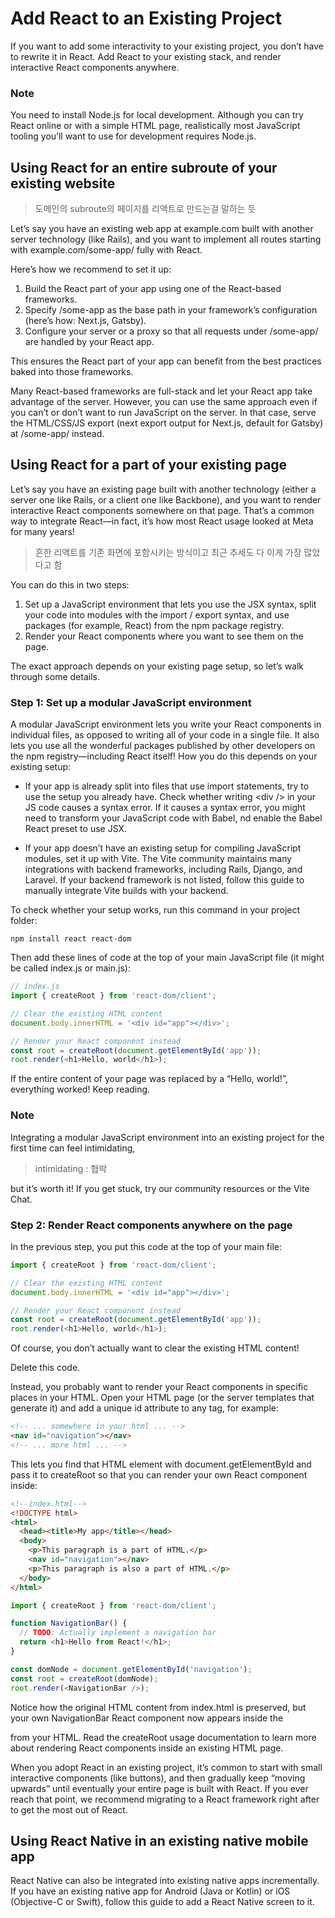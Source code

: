 # Add React to an Existing Project

If you want to add some interactivity to your existing project,
you don’t have to rewrite it in React.
Add React to your existing stack, and render interactive React components anywhere.

### Note

You need to install Node.js for local development.
Although you can try React online or with a simple HTML page,
realistically most JavaScript tooling you’ll want to use for development requires Node.js.

## Using React for an entire subroute of your existing website

> 도메인의 subroute의 페이지를 리액트로 만드는걸 말하는 듯

Let’s say you have an existing web app at example.com built with another server technology (like Rails),
and you want to implement all routes starting with example.com/some-app/ fully with React.

Here’s how we recommend to set it up:

1. Build the React part of your app using one of the React-based frameworks.
2. Specify /some-app as the base path in your framework’s configuration (here’s how: Next.js, Gatsby).
3. Configure your server or a proxy so that all requests under /some-app/ are handled by your React app.

This ensures the React part of your app can benefit from the best practices baked into those frameworks.

Many React-based frameworks are full-stack and let your React app take advantage of the server.
However, you can use the same approach even if you can’t or don’t want to run JavaScript on the server.
In that case, serve the HTML/CSS/JS export (next export output for Next.js, default for Gatsby) at /some-app/ instead.

## Using React for a part of your existing page

Let’s say you have an existing page built with another technology (either a server one like Rails, or a client one like Backbone),
and you want to render interactive React components somewhere on that page.
That’s a common way to integrate React—in fact, it’s how most React usage looked at Meta for many years!

> 흔한 리액트를 기존 화면에 포함시키는 방식이고 최근 추세도 다 이게 가장 많았다고 함

You can do this in two steps:

1. Set up a JavaScript environment that lets you use the JSX syntax,
split your code into modules with the import / export syntax,
and use packages (for example, React) from the npm package registry.
2. Render your React components where you want to see them on the page.

The exact approach depends on your existing page setup,
so let’s walk through some details.

### Step 1: Set up a modular JavaScript environment

A modular JavaScript environment lets you write your React components in individual files,
as opposed to writing all of your code in a single file.
It also lets you use all the wonderful packages published by other developers on the npm registry—including React itself!
How you do this depends on your existing setup:

* If your app is already split into files that use import statements,
try to use the setup you already have.
Check whether writing \<div /> in your JS code causes a syntax error.
If it causes a syntax error, you might need to transform your JavaScript code with Babel,
nd enable the Babel React preset to use JSX.

* If your app doesn’t have an existing setup for compiling JavaScript modules, set it up with Vite.
The Vite community maintains many integrations with backend frameworks, including Rails, Django, and Laravel.
If your backend framework is not listed, follow this guide to manually integrate Vite builds with your backend.

To check whether your setup works, run this command in your project folder:

```
npm install react react-dom
```

Then add these lines of code at the top of your main JavaScript file (it might be called index.js or main.js):

```javaScript
// index.js
import { createRoot } from 'react-dom/client';

// Clear the existing HTML content
document.body.innerHTML = '<div id="app"></div>';

// Render your React component instead
const root = createRoot(document.getElementById('app'));
root.render(<h1>Hello, world</h1>);
```

If the entire content of your page was replaced by a “Hello, world!”, everything worked! Keep reading.

### Note

Integrating a modular JavaScript environment into an existing project for the first time
can feel intimidating,

> intimidating : 협박

but it’s worth it!
If you get stuck, try our community resources or the Vite Chat.

### Step 2: Render React components anywhere on the page

In the previous step, you put this code at the top of your main file:

```javaScript
import { createRoot } from 'react-dom/client';

// Clear the existing HTML content
document.body.innerHTML = '<div id="app"></div>';

// Render your React component instead
const root = createRoot(document.getElementById('app'));
root.render(<h1>Hello, world</h1>);
```

Of course, you don’t actually want to clear the existing HTML content!

Delete this code.

Instead, you probably want to render your React components in specific places in your HTML.
Open your HTML page (or the server templates that generate it)
and add a unique id attribute to any tag, for example:

```html
<!-- ... somewhere in your html ... -->
<nav id="navigation"></nav>
<!-- ... more html ... -->
```

This lets you find that HTML element with document.getElementById
and pass it to createRoot so that you can render your own React component inside:

```html
<!--index.html-->
<!DOCTYPE html>
<html>
  <head><title>My app</title></head>
  <body>
    <p>This paragraph is a part of HTML.</p>
    <nav id="navigation"></nav>
    <p>This paragraph is also a part of HTML.</p>
  </body>
</html>
```

```javaScript
import { createRoot } from 'react-dom/client';

function NavigationBar() {
  // TODO: Actually implement a navigation bar
  return <h1>Hello from React!</h1>;
}

const domNode = document.getElementById('navigation');
const root = createRoot(domNode);
root.render(<NavigationBar />);

```

Notice how the original HTML content from index.html is preserved,
but your own NavigationBar React component now appears inside the <nav id="navigation"> from your HTML.
Read the createRoot usage documentation to learn more about rendering React components inside an existing HTML page.

When you adopt React in an existing project,
it’s common to start with small interactive components (like buttons),
and then gradually keep “moving upwards”
until eventually your entire page is built with React.
If you ever reach that point,
we recommend migrating to a React framework right after to get the most out of React.

## Using React Native in an existing native mobile app

React Native can also be integrated into existing native apps incrementally.
If you have an existing native app for Android (Java or Kotlin) or iOS (Objective-C or Swift),
follow this guide to add a React Native screen to it.